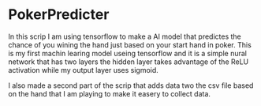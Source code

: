 # PokerPredicter

In this scrip I am using tensorflow to make a AI model that predictes the chance of you wining the hand just based on your start hand in poker. This is my first machin learing model useing tensorflow and it is a simple nural network that has two layers the hidden layer takes advantage of the ReLU activation while my output layer uses sigmoid.

I also made a second part of the scrip that adds data two the csv file based on the hand that I am playing to make it easery to collect data.
